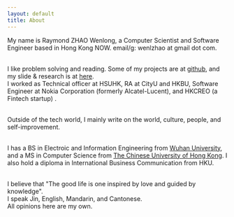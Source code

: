 ```yaml
---
layout: default
title: About
---
```

My name is Raymond ZHAO Wenlong, a Computer Scientist and Software Engineer based in Hong Kong NOW. 
email/g: wenlzhao at gmail dot com.  
<br>  

I like problem solving and reading. Some of my projects are at [github](https://github.com/muyun), and my slide & research is at [here](http://muyun.github.io/research/).  
I worked as Technical officer at HSUHK, RA at CityU and HKBU, Software Engineer at Nokia Corporation (formerly Alcatel-Lucent), and HKCREO (a Fintech startup) .   
<br>  

Outside of the tech world, I mainly write on the world, culture, people, and self-improvement.  
<br> 
  
I has a BS in Electroic and Information Engineering from [Wuhan University](https://www.sciencemag.org/collections/celebrating-125-years-academic-excellence-wuhan-university-1893-2018?fbclid=IwAR0RzFSkpxaI8wk61JDnE7p6SWr7SlKXLyoFHkrg4-iqKGiRyE2gZfaGl8s), and a MS in Computer Science from [The Chinese University of Hong Kong](http://www.cuhk.edu.hk/english/index.html). I also hold a diploma in International Business Communication from HKU.   
<br>  
  
I believe that "The good life is one inspired by love and guided by knowledge".   
I speak Jin, English, Mandarin, and Cantonese.  
All opinions here are my own.    
<br> 








